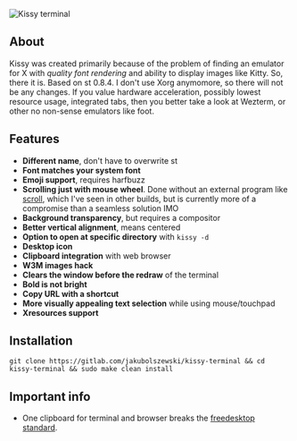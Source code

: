 ![Kissy terminal](https://i.postimg.cc/1RNFRP5F/kissy.jpg "kissy terminal")

## About
Kissy was created primarily because of the problem of finding an emulator for X with _quality font rendering_ and ability to display images like Kitty. So, there it is. Based on st 0.8.4. I don't use Xorg anymomore, so there will not be any changes. If you value hardware acceleration, possibly lowest resource usage, integrated tabs, then you better take a look at Wezterm, or other no non-sense emulators like foot.

## Features
- **Different name**, don't have to overwrite st
- **Font matches your system font**
- **Emoji support**, requires harfbuzz
- **Scrolling just with mouse wheel**. Done without an external program like [scroll](https://tools.suckless.org/scroll/), which I've seen in other builds, but is currently more of a compromise than a seamless solution IMO
- **Background transparency**, but requires a compositor
- **Better vertical alignment**, means centered
- **Option to open at specific directory** with `kissy -d`
- **Desktop icon**
- **Clipboard integration** with web browser
- **W3M images hack**
- **Clears the window before the redraw** of the terminal
- **Bold is not bright**
- **Copy URL with a shortcut**
- **More visually appealing text selection** while using mouse/touchpad
- **Xresources support**

## Installation
```
git clone https://gitlab.com/jakubolszewski/kissy-terminal && cd kissy-terminal && sudo make clean install
```

## Important info
- One clipboard for terminal and browser breaks the [freedesktop standard](http://standards.freedesktop.org/clipboards-spec/clipboards-latest.txt).

